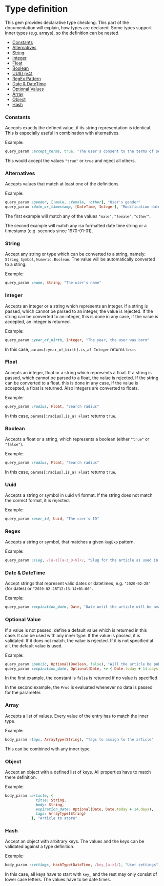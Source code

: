 # Type definition

This gem provides declarative type checking. This part of the documentation will explain, how types are declared. Some types support inner types (e.g. arrays), so the definition can be nested.

* [Constants](#type-constant)
* [Alternatives](#type-alternatives)
* [String](#type-string)
* [Integer](#type-integer)
* [Float](#type-float)
* [Boolean](#type-boolean)
* [UUID (v4)](#type-uuid)
* [RegEx Pattern](#type-regex)
* [Date & DateTime](#type-date-time)
* [Optional Values](#type-optional)
* [Array](#type-array)
* [Object](#type-object)
* [Hash](#type-hash)

### Constants
<a name="type-constant"></a>

Accepts exactly the defined value, if its string representation is identical. This is especially useful in combination with alternatives.

Example:
```ruby
query_param :accept_terms, true, "The user's consent to the terms of service"
```

This would accept the values `"true"` or `true` and reject all others.

### Alternatives
<a name="type-alternatives"></a>

Accepts values that match at least one of the definitions.

Example:
```ruby
query_param :gender, [:male, :female, :other], "User's gender"
query_param :date_or_timestamp, [DateTime, Integer], "Modification date"
```

The first example will match any of the values `"male"`, `"female"`, `"other"`.

The second example will match any iso formatted date time string or a timestamp (e.g. seconds since 1970-01-01).

### String
<a name="type-string"></a>

Accept any string or type which can be converted to a string, namely: `String`, `Symbol`, `Numeric`, `Boolean`. The value will be automatically converted to a string.

Example:
```ruby
query_param :name, String, "The user's name"
```

### Integer
<a name="type-integer"></a>

Accepts an integer or a string which represents an integer. If a string is passed, which cannot be parsed to an integer, the value is rejected. If the string can be converted to an integer, this is done in any case, if the value is accepted, an integer is returned.

Example:
```ruby
query_param :year_of_birth, Integer, "The year, the user was born"
```

In this case, `params[:year_of_birth].is_a? Integer` returns `true`.


### Float
<a name="type-float"></a>

Accepts an integer, float or a string which represents a float. If a string is passed, which cannot be parsed to a float, the value is rejected. If the string can be converted to a float, this is done in any case, if the value is accepted, a float is returned. Also integers are converted to floats.

Example:
```ruby
query_param :radius, Float, "Search radius"
```

In this case, `params[:radius].is_a? Float` returns `true`.


### Boolean
<a name="type-boolean"></a>

Accepts a float or a string, which represents a boolean (either `"true"` or `"false"`).

Example:
```ruby
query_param :radius, Float, "Search radius"
```

In this case, `params[:radius].is_a? Float` returns `true`.


### Uuid
<a name="type-uuid"></a>

Accepts a string or symbol in uuid v4 format. If the string does not match the correct format, it is rejected.

Example:
```ruby
query_param :user_id, Uuid, "The user's ID"
```


### Regex
<a name="type-regex"></a>

Accepts a string or symbol, that matches a given `RegExp` pattern.

Example:
```ruby
query_param :slug, /[a-z][a-z_0-9]+/, "Slug for the article as used in the URL"
```

### Date & DateTime
<a name="type-date-time"></a>

Accept strings that represent valid dates or datetimes, e.g. `"2020-02-28"` (for dates) or `"2020-02-28T12:13:14+01:00"`.

Example:
```ruby
query_param :expiration_date, Date, "Date until the article will be available"
```

### Optional Value
<a name="type-optional"></a>

If a value is not passed, define a default value which is returned in this case. It can be used with any inner type. If the value is passed, it is validated. If it does not match, the value is rejected. If it is not specified at all, the default value is used.

Example:
```ruby
query_param :public, Optional(Boolean, false), "Will the article be publicly available"
query_param :expiration_date, Optional(Date, -> { Date.today + 14.days }), "Date until the article will be available"
```

In the first example, the constant is `false` is returned if no value is specified.

In the second example, the `Proc` is evaluated whenever no data is passed for the parameter.

### Array
<a name="type-array"></a>

Accepts a list of values. Every value of the entry has to match the inner type.

Example:
```ruby
body_param :tags, ArrayType(String), "Tags to assign to the article"
```

This can be combined with any inner type.

### Object
<a name="type-object"></a>

Accept an object with a defined list of keys. All properties have to match there definition.

Example:
```ruby
body_param :article, { 
              title: String,
              body: String,
              expiration_date: Optional(Date, Date.today + 14.days),
              tags: ArrayType(String)
            }, "Article to store"
```

### Hash
<a name="type-hash"></a>

Accept an object with arbitrary keys. The values and the keys can be validated against a type definition.

Example:
```ruby
body_param :settings, HashType(DateTime, /key_[a-z]/), "User settings"
```

In this case, all keys have to start with `key_` and the rest may only consist of lower case letters. The values have to be date times.